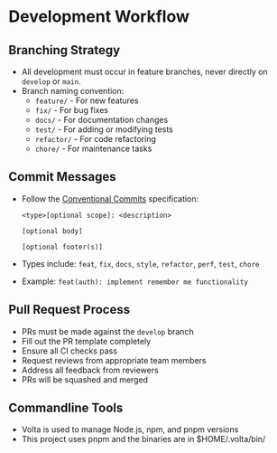 # Development Workflow

## Branching Strategy

- All development must occur in feature branches, never directly on `develop` or `main`.
- Branch naming convention:
  - `feature/` - For new features
  - `fix/` - For bug fixes
  - `docs/` - For documentation changes
  - `test/` - For adding or modifying tests
  - `refactor/` - For code refactoring
  - `chore/` - For maintenance tasks

## Commit Messages

- Follow the [Conventional Commits](https://www.conventionalcommits.org/) specification:

  ```
  <type>[optional scope]: <description>

  [optional body]

  [optional footer(s)]
  ```

- Types include: `feat`, `fix`, `docs`, `style`, `refactor`, `perf`, `test`, `chore`
- Example: `feat(auth): implement remember me functionality`

## Pull Request Process

- PRs must be made against the `develop` branch
- Fill out the PR template completely
- Ensure all CI checks pass
- Request reviews from appropriate team members
- Address all feedback from reviewers
- PRs will be squashed and merged

## Commandline Tools

- Volta is used to manage Node.js, npm, and pnpm versions
- This project uses pnpm and the binaries are in $HOME/.volta/bin/
